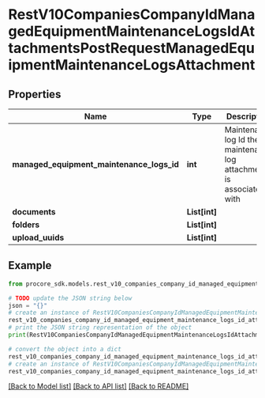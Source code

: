 # RestV10CompaniesCompanyIdManagedEquipmentMaintenanceLogsIdAttachmentsPostRequestManagedEquipmentMaintenanceLogsAttachment


## Properties

Name | Type | Description | Notes
------------ | ------------- | ------------- | -------------
**managed_equipment_maintenance_logs_id** | **int** | Maintenance log Id the maintenance log attachment is associated with | [optional] 
**documents** | **List[int]** |  | [optional] 
**folders** | **List[int]** |  | [optional] 
**upload_uuids** | **List[int]** |  | [optional] 

## Example

```python
from procore_sdk.models.rest_v10_companies_company_id_managed_equipment_maintenance_logs_id_attachments_post_request_managed_equipment_maintenance_logs_attachment import RestV10CompaniesCompanyIdManagedEquipmentMaintenanceLogsIdAttachmentsPostRequestManagedEquipmentMaintenanceLogsAttachment

# TODO update the JSON string below
json = "{}"
# create an instance of RestV10CompaniesCompanyIdManagedEquipmentMaintenanceLogsIdAttachmentsPostRequestManagedEquipmentMaintenanceLogsAttachment from a JSON string
rest_v10_companies_company_id_managed_equipment_maintenance_logs_id_attachments_post_request_managed_equipment_maintenance_logs_attachment_instance = RestV10CompaniesCompanyIdManagedEquipmentMaintenanceLogsIdAttachmentsPostRequestManagedEquipmentMaintenanceLogsAttachment.from_json(json)
# print the JSON string representation of the object
print(RestV10CompaniesCompanyIdManagedEquipmentMaintenanceLogsIdAttachmentsPostRequestManagedEquipmentMaintenanceLogsAttachment.to_json())

# convert the object into a dict
rest_v10_companies_company_id_managed_equipment_maintenance_logs_id_attachments_post_request_managed_equipment_maintenance_logs_attachment_dict = rest_v10_companies_company_id_managed_equipment_maintenance_logs_id_attachments_post_request_managed_equipment_maintenance_logs_attachment_instance.to_dict()
# create an instance of RestV10CompaniesCompanyIdManagedEquipmentMaintenanceLogsIdAttachmentsPostRequestManagedEquipmentMaintenanceLogsAttachment from a dict
rest_v10_companies_company_id_managed_equipment_maintenance_logs_id_attachments_post_request_managed_equipment_maintenance_logs_attachment_from_dict = RestV10CompaniesCompanyIdManagedEquipmentMaintenanceLogsIdAttachmentsPostRequestManagedEquipmentMaintenanceLogsAttachment.from_dict(rest_v10_companies_company_id_managed_equipment_maintenance_logs_id_attachments_post_request_managed_equipment_maintenance_logs_attachment_dict)
```
[[Back to Model list]](../README.md#documentation-for-models) [[Back to API list]](../README.md#documentation-for-api-endpoints) [[Back to README]](../README.md)


